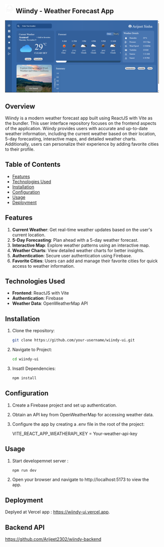 ## <img src="./src/assets/cloud_logoCopy.png" alt="Wiindy Logo" width="30"/> Wiindy - Weather Forecast App


![App_demo](./src//assets/App_Demo.png)

## Overview

Wiindy is a modern weather forecast app built using ReactJS with Vite as the bundler. This user interface repository focuses on the frontend aspects of the application. Wiindy provides users with accurate and up-to-date weather information, including the current weather based on their location, 5-day forecasting, interactive maps, and detailed weather charts. Additionally, users can personalize their experience by adding favorite cities to their profile.

## Table of Contents

- [Features](#features)
- [Technologies Used](#technologies-used)
- [Installation](#installation)
- [Configuration](#configuration)
- [Usage](#usage)
- [Deployment](#deployment)

## Features

1. **Current Weather**: Get real-time weather updates based on the user's current location.
2. **5-Day Forecasting**: Plan ahead with a 5-day weather forecast.
3. **Interactive Map**: Explore weather patterns using an interactive map.
4. **Weather Charts**: View detailed weather charts for better insights.
5. **Authentication**: Secure user authentication using Firebase.
6. **Favorite Cities**: Users can add and manage their favorite cities for quick access to weather information.

## Technologies Used

- **Frontend**: ReactJS with Vite
- **Authentication**: Firebase
- **Weather Data**: OpenWeatherMap API

## Installation

1. Clone the repository:

   ```bash
   git clone https://github.com/your-username/wiindy-ui.git

2. Navigate to Project:

   ```bash
   cd wiindy-ui

3. Insatll Dependencies:

   ```bash
   npm install

## Configuration 

1. Create a Firebase project and set up authentication.
2. Obtain an API key from OpenWeatherMap for accessing weather data.
3. Configure the app by creating a .env file in the root of the project:

    VITE_REACT_APP_WEATHERAPI_KEY = Your-weather-api-key


## Usage

1. Start developemnet server :

    ```bash
   npm run dev

2. Open your browser and navigate to http://localhost:5173 to view the app.


## Deployment

Deplyed at Vercel app : https://wiindy-ui.vercel.app.

## Backend API 

https://github.com/Arijeet2302/wiindy-backend